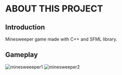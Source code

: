 # ABOUT THIS PROJECT
## Introduction

Minesweeper game made with C++ and SFML library.

## Gameplay

![minesweeeper1](https://user-images.githubusercontent.com/86908083/146489226-ee956589-1abb-4cf9-baec-ef8c2b154e86.png)
![minesweeper2](https://user-images.githubusercontent.com/86908083/146489232-c7dd6398-95b0-4aa6-9f05-d1d28ba375db.png)
